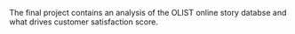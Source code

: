 The final project contains an analysis of the OLIST online story databse and what drives customer satisfaction score. 
